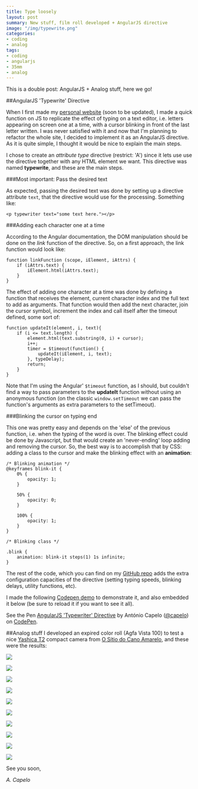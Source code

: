 ```yaml
---
title: Type loosely
layout: post
summary: New stuff, film roll developed + AngularJS directive 
image: "/img/typewrite.png"
categories: 
- coding
- analog
tags:
- coding
- angularjs
- 35mm
- analog
---
```


This is a double post: AngularJS + Analog stuff, here we go!

##AngularJS 'Typewrite' Directive

When I first made my [personal website](http://www.antoniocapelo.com) (soon to be updated), I made a quick function on JS to replicate the effect of typing on a text editor, i.e. letters appearing on screen one at a time, with a cursor blinking in front of the last letter written. I was never satisfied with it and now that I'm planning to refactor the whole site, I decided to implement it as an AngularJS directive. As it is quite simple, I thought it would be nice to explain the main steps.

I chose to create an *attribute type* directive (restrict: 'A') since it lets use use the directive together with any HTML element we want. 
This directive was named **typewrite**, and these are the main steps.

###Most important: Pass the desired text

As expected, passing the desired text was done by setting up a directive attribute `text`, that the directive would use for the processing.
Something like:

	<p typewriter text="some text here."></p>

###Adding each character one at a time

According to the Angular documentation, the DOM manipulation should be done on the *link* function of the directive. So, on a first approach, the link function would look like:

	function linkFunction (scope, iElement, iAttrs) {
		if (iAttrs.text) {
			iElement.html(iAttrs.text);
		}
	}

The effect of adding one character at a time was done by defining a function that receives the element, current character index and the full text to add as arguments. That function would then add the next character, join the cursor symbol, increment the index and call itself after the timeout defined, some sort of:

	function updateIt(element, i, text){
		if (i <= text.length) {
			element.html(text.substring(0, i) + cursor);
			i++;
			timer = $timeout(function() {
				updateIt(iElement, i, text);
			}, typeDelay);
			return;
		}
	}

Note that I'm using the Angular' `$timeout` function, as I should, but couldn't find a way to pass parameters to the **updateIt** function without using an anonymous function (on the classic `window.setTimeout` we can pass the function's arguments as extra parameters to the setTimeout).

###Blinking the cursor on typing end

This one was pretty easy and depends on the 'else' of the previous function, i.e. when the typing of the word is over. The blinking effect could be done by Javascript, but that would create an 'never-ending' loop adding and removing the cursor. So, the best way is to accomplish that by CSS: adding a class to the cursor and make the blinking effect with an **animation**:

	/* Blinking animation */
	@keyframes blink-it {
	 	0% {
			opacity: 1;
		}

		50% {
			opacity: 0;
		}

		100% {
			opacity: 1;
		}
	}

	/* Blinking class */

	.blink {
		animation: blink-it steps(1) 1s infinite;
	}

The rest of the code, which you can find on my [GitHub repo](https://github.com/antoniocapelo/AngularJS-Typewrite) adds the extra configuration capacities of the directive (setting typing speeds, blinking delays, utility functions, etc).

I made the following [Codepen demo](http://codepen.io/capelo/pen/Bmbgn) to demonstrate it, and also embedded it below (be sure to reload it if you want to see it all). 


<p data-height="652" data-theme-id="661" data-slug-hash="Bmbgn" data-default-tab="result" class='codepen'>See the Pen <a href='http://codepen.io/capelo/pen/Bmbgn'>AngularJS 'Typewriter' Directive</a> by António Capelo (<a href='http://codepen.io/capelo'>@capelo</a>) on <a href='http://codepen.io'>CodePen</a>.</p>
<script async src="//codepen.io/assets/embed/ei.js"></script>

##Analog stuff
I developed an expired color roll (Agfa Vista 100) to test a nice [Yashica T2](http://camerapedia.wikia.com/wiki/Yashica_T2) compact camera from [O Sítio do Cano Amarelo](http://www.sitiodocanoamarelo.com/), and these were the results:


<a target="_blank" href="http://antoniocapelo.com/img/blogphotos/2014_02_24/img275.jpg"><img src="http://antoniocapelo.com/img/blogphotos/2014_02_24/img275.jpg" /></a>

<a target="_blank" href="http://antoniocapelo.com/img/blogphotos/2014_02_24/img281.jpg"><img src="http://antoniocapelo.com/img/blogphotos/2014_02_24/img281.jpg" /></a>

<a target="_blank" href="http://antoniocapelo.com/img/blogphotos/2014_02_24/img282.jpg"><img src="http://antoniocapelo.com/img/blogphotos/2014_02_24/img282.jpg" /></a>

<a target="_blank" href="http://antoniocapelo.com/img/blogphotos/2014_02_24/img283.jpg"><img src="http://antoniocapelo.com/img/blogphotos/2014_02_24/img283.jpg" /></a>

<a target="_blank" href="http://antoniocapelo.com/img/blogphotos/2014_02_24/img294.jpg"><img src="http://antoniocapelo.com/img/blogphotos/2014_02_24/img294.jpg" /></a>

<a target="_blank" href="http://antoniocapelo.com/img/blogphotos/2014_02_24/img295.jpg"><img src="http://antoniocapelo.com/img/blogphotos/2014_02_24/img295.jpg" /></a>

<a target="_blank" href="http://antoniocapelo.com/img/blogphotos/2014_02_24/img296.jpg"><img src="http://antoniocapelo.com/img/blogphotos/2014_02_24/img296.jpg" /></a>

<a target="_blank" href="http://antoniocapelo.com/img/blogphotos/2014_02_24/img303.jpg"><img src="http://antoniocapelo.com/img/blogphotos/2014_02_24/img303.jpg" /></a>

<a target="_blank" href="http://antoniocapelo.com/img/blogphotos/2014_02_24/img305.jpg"><img src="http://antoniocapelo.com/img/blogphotos/2014_02_24/img305.jpg" /></a>

<a target="_blank" href="http://antoniocapelo.com/img/blogphotos/2014_02_24/img307.jpg"><img src="http://antoniocapelo.com/img/blogphotos/2014_02_24/img307.jpg" /></a>


See you soon,

*A. Capelo*